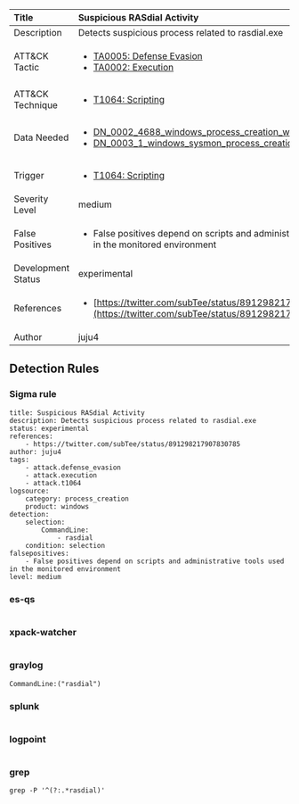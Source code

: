 | Title                | Suspicious RASdial Activity                                                                                                                                                 |
|:---------------------|:------------------------------------------------------------------------------------------------------------------------------------------------------------|
| Description          | Detects suspicious process related to rasdial.exe                                                                                                                                           |
| ATT&amp;CK Tactic    | <ul><li>[TA0005: Defense Evasion](https://attack.mitre.org/tactics/TA0005)</li><li>[TA0002: Execution](https://attack.mitre.org/tactics/TA0002)</li></ul>  |
| ATT&amp;CK Technique | <ul><li>[T1064: Scripting](https://attack.mitre.org/techniques/T1064)</li></ul>                             |
| Data Needed          | <ul><li>[DN_0002_4688_windows_process_creation_with_commandline](../Data_Needed/DN_0002_4688_windows_process_creation_with_commandline.md)</li><li>[DN_0003_1_windows_sysmon_process_creation](../Data_Needed/DN_0003_1_windows_sysmon_process_creation.md)</li></ul>                                                         |
| Trigger              | <ul><li>[T1064: Scripting](../Triggers/T1064.md)</li></ul>  |
| Severity Level       | medium                                                                                                                                                 |
| False Positives      | <ul><li>False positives depend on scripts and administrative tools used in the monitored environment</li></ul>                                                                  |
| Development Status   | experimental                                                                                                                                                |
| References           | <ul><li>[https://twitter.com/subTee/status/891298217907830785](https://twitter.com/subTee/status/891298217907830785)</li></ul>                                                          |
| Author               | juju4                                                                                                                                                |


## Detection Rules

### Sigma rule

```
title: Suspicious RASdial Activity
description: Detects suspicious process related to rasdial.exe
status: experimental
references:
    - https://twitter.com/subTee/status/891298217907830785
author: juju4
tags:
    - attack.defense_evasion
    - attack.execution
    - attack.t1064
logsource:
    category: process_creation
    product: windows
detection:
    selection:
        CommandLine:
            - rasdial
    condition: selection
falsepositives:
    - False positives depend on scripts and administrative tools used in the monitored environment
level: medium

```





### es-qs
    
```

```


### xpack-watcher
    
```

```


### graylog
    
```
CommandLine:("rasdial")
```


### splunk
    
```

```


### logpoint
    
```

```


### grep
    
```
grep -P '^(?:.*rasdial)'
```



